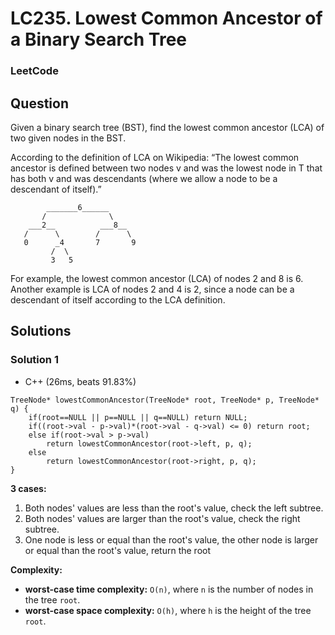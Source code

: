 # LC235. Lowest Common Ancestor of a Binary Search Tree

### LeetCode

## Question

Given a binary search tree (BST), find the lowest common ancestor (LCA) of two given nodes in the BST.

According to the definition of LCA on Wikipedia: “The lowest common ancestor is defined between two nodes v and was the lowest node in T that has both v and was descendants (where we allow a node to be a descendant of itself).”

```
        _______6______
       /              \
    ___2__          ___8__
   /      \        /      \
   0      _4       7       9
         /  \
         3   5
```

For example, the lowest common ancestor (LCA) of nodes 2 and 8 is 6. Another example is LCA of nodes 2 and 4 is 2, since a node can be a descendant of itself according to the LCA definition.

## Solutions

### Solution 1
* C++ (26ms, beats 91.83%)
```
TreeNode* lowestCommonAncestor(TreeNode* root, TreeNode* p, TreeNode* q) {
    if(root==NULL || p==NULL || q==NULL) return NULL;
    if((root->val - p->val)*(root->val - q->val) <= 0) return root;
    else if(root->val > p->val)
        return lowestCommonAncestor(root->left, p, q);
    else
        return lowestCommonAncestor(root->right, p, q);
}
```

**3 cases:**

1. Both nodes' values are less than the root's value, check the left subtree.
2. Both nodes' values are larger than the root's value, check the right subtree.
3. One node is less or equal than the root's value, the other node is larger or equal than the root's value, return the root

**Complexity:**

* **worst-case time complexity:** `O(n)`, where `n` is the number of nodes in the tree `root`.
* **worst-case space complexity:** `O(h)`, where `h` is the height of the tree `root`.

